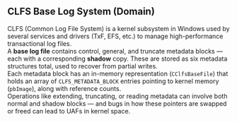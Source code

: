 ## CLFS Base Log System (Domain)

CLFS (Common Log File System) is a kernel subsystem in Windows used by several services and drivers (TxF, EFS, etc.) to manage high-performance transactional log files.  
A **base log file** contains control, general, and truncate metadata blocks — each with a corresponding **shadow** copy. These are stored as six metadata structures total, used to recover from partial writes.  
Each metadata block has an in-memory representation (`CClfsBaseFile`) that holds an array of `CLFS_METADATA_BLOCK` entries pointing to kernel memory (`pbImage`), along with reference counts.  
Operations like extending, truncating, or reading metadata can involve both normal and shadow blocks — and bugs in how these pointers are swapped or freed can lead to UAFs in kernel space.


